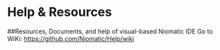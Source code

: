 # Help & Resources
##Resources, Documents, and help of visual-based Niomatic IDE
Go to WiKi: https://github.com/Niomatic/Help/wiki
